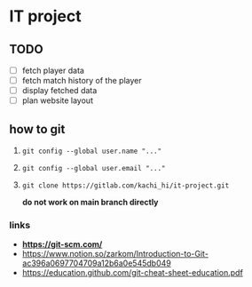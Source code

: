 # IT project

## TODO
- [ ] fetch player data
- [ ] fetch match history of the player
- [ ] display fetched data
- [ ] plan website layout

## how to git
1. `git config --global user.name "..."`
2. `git config --global user.email "..."`
3. `git clone https://gitlab.com/kachi_hi/it-project.git`

    **do not work on main branch directly**

### links
- **https://git-scm.com/**
- https://www.notion.so/zarkom/Introduction-to-Git-ac396a0697704709a12b6a0e545db049
- https://education.github.com/git-cheat-sheet-education.pdf
